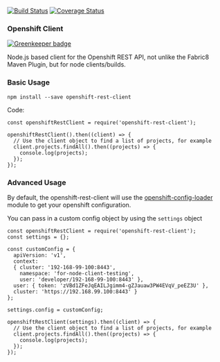 [![Build Status](https://travis-ci.org/nodeshift/openshift-rest-client.svg?branch=master)](https://travis-ci.org/nodeshift/openshift-rest-client)  [![Coverage Status](https://coveralls.io/repos/github/nodeshift/openshift-rest-client/badge.svg?branch=master)](https://coveralls.io/github/nodeshift/openshift-rest-client?branch=master)

### Openshift Client

[![Greenkeeper badge](https://badges.greenkeeper.io/nodeshift/openshift-rest-client.svg)](https://greenkeeper.io/)

Node.js based client for the Openshift REST API, not unlike the Fabric8 Maven Plugin, but for node clients/builds.

### Basic Usage

`npm install --save openshift-rest-client`

Code:

    const openshiftRestClient = require('openshift-rest-client');

    openshiftRestClient().then((client) => {
      // Use the client object to find a list of projects, for example
      client.projects.findAll().then((projects) => {
        console.log(projects);
      });
    });


### Advanced Usage

By default, the openshift-rest-client will use the [openshift-config-loader](https://www.npmjs.com/package/openshift-config-loader) module to get your openshift configuration.

You can pass in a custom config object by using the `settings` object

    const openshiftRestClient = require('openshift-rest-client');
    const settings = {};

    const customConfig = {
      apiVersion: 'v1',
      context:
      { cluster: '192-168-99-100:8443',
        namespace: 'for-node-client-testing',
        user: 'developer/192-168-99-100:8443' },
      user: { token: 'zVBd1ZFeJqEAILJgimm4-gZJauaw3PW4EVqV_peEZ3U' },
      cluster: 'https://192.168.99.100:8443' }
    };

    settings.config = customConfig;

    openshiftRestClient(settings).then((client) => {
      // Use the client object to find a list of projects, for example
      client.projects.findAll().then((projects) => {
        console.log(projects);
      });
    });

